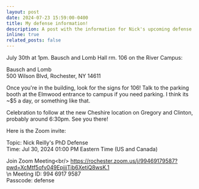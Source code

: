 ```yaml
---
layout: post
date: 2024-07-23 15:59:00-0400
title: My defense information!
description: A post with the information for Nick's upcoming defense
inline: true
related_posts: false
---
```


July 30th at 1pm.  Bausch and Lomb Hall rm. 106 on the River Campus: <br/>

Bausch and Lomb <br/>
500 Wilson Blvd, Rochester, NY 14611 <br/>

Once you're in the building, look for the signs for 106!  Talk to the parking booth at the Elmwood entrance to campus if you need parking. I think its ~$5 a day, or something like that.  <br/>

Celebration to follow at the new Cheshire location on Gregory and Clinton, probably around 6:30pm.  See you there! <br/>

Here is the Zoom invite:<br/>


Topic: Nick Reilly's PhD Defense <br/>
Time: Jul 30, 2024 01:00 PM Eastern Time (US and Canada)<br/>

Join Zoom Meeting\<br/>
https://rochester.zoom.us/j/99469179587?pwd=XcMtf5ofv049EpjjjTib6XetiQ8wsK.1 <br/>
\n
Meeting ID: 994 6917 9587 <br/>
Passcode: defense<br/>

